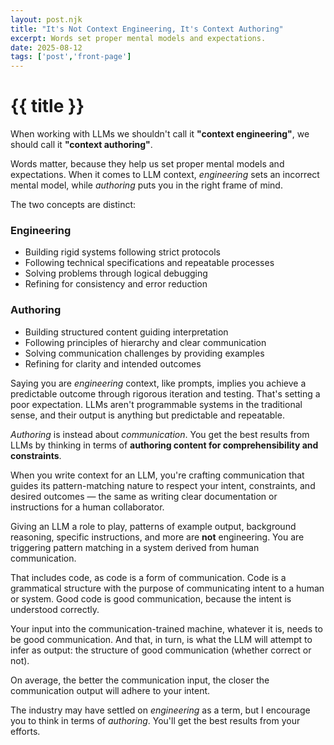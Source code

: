 ```yaml
---
layout: post.njk
title: "It's Not Context Engineering, It's Context Authoring"
excerpt: Words set proper mental models and expectations.
date: 2025-08-12
tags: ['post','front-page']
---
```

# {{ title }}

When working with LLMs we shouldn't call it **"context engineering"**, we should call it **"context authoring"**.

Words matter, because they help us set proper mental models and expectations. When it comes to LLM context, *engineering* sets an incorrect mental model, while *authoring* puts you in the right frame of mind.

The two concepts are distinct:

### Engineering
- Building rigid systems following strict protocols  
- Following technical specifications and repeatable processes  
- Solving problems through logical debugging  
- Refining for consistency and error reduction  

### Authoring
- Building structured content guiding interpretation  
- Following principles of hierarchy and clear communication  
- Solving communication challenges by providing examples 
- Refining for clarity and intended outcomes 

Saying you are *engineering* context, like prompts, implies you achieve a predictable outcome through rigorous iteration and testing. That's setting a poor expectation. LLMs aren't programmable systems in the traditional sense, and their output is anything but predictable and repeatable.

*Authoring* is instead about *communication*. You get the best results from LLMs by thinking in terms of **authoring content for comprehensibility and constraints**.

When you write context for an LLM, you're crafting communication that guides its pattern-matching nature to respect your intent, constraints, and desired outcomes — the same as writing clear documentation or instructions for a human collaborator.

Giving an LLM a role to play, patterns of example output, background reasoning, specific instructions, and more are **not** engineering. You are triggering pattern matching in a system derived from human communication. 

That includes code, as code is a form of communication. Code is a grammatical structure with the purpose of communicating intent to a human or system. Good code is good communication, because the intent is understood correctly.

Your input into the communication-trained machine, whatever it is, needs to be good communication. And that, in turn, is what the LLM will attempt to infer as output: the structure of good communication (whether correct or not).

On average, the better the communication input, the closer the communication output will adhere to your intent.

The industry may have settled on *engineering* as a term, but I encourage you to think in terms of *authoring*. You'll get the best results from your efforts.
